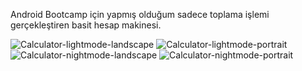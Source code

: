 Android Bootcamp için yapmış olduğum sadece toplama işlemi gerçekleştiren basit hesap makinesi.

![Calculator-lightmode-landscape](https://user-images.githubusercontent.com/83539143/154764680-559ebe85-c894-46aa-a0fe-2af246af3662.PNG)
![Calculator-lightmode-portrait](https://user-images.githubusercontent.com/83539143/154764687-6a58ecce-7597-4b01-b177-4d3f705a570f.PNG)
![Calculator-nightmode-landscape](https://user-images.githubusercontent.com/83539143/154764688-e3928529-4166-4a65-87e6-570a7cd1789a.PNG)
![Calculator-nightmode-portrait](https://user-images.githubusercontent.com/83539143/154764689-62710474-096d-46c5-9ae4-d22fc20629e8.PNG)
